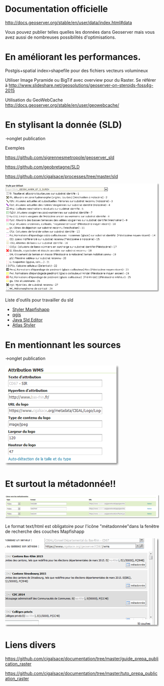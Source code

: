 # Documentation officielle
http://docs.geoserver.org/stable/en/user/data/index.html#data

Vous pouvez publier telles quelles les données dans Geoserver mais vous avez aussi de nombreuses possibilités d'optimisations.

# En améliorant les performances.

Postgis+spatial index>shapefile pour des fichiers vecteurs volumineux

Utiliser Image Pyramide ou BigTif avec overview pour du Raster. Se référer à http://www.slideshare.net/geosolutions/geoserver-on-steroids-foss4g-2015

Utilisation du GeoWebCache
http://docs.geoserver.org/stable/en/user/geowebcache/

# En stylisant la donnée (SLD)

->onglet publication

Exemples

https://github.com/sigrennesmetropole/geoserver_sld

https://github.com/geobretagne/SLD

https://github.com/cigalsace/processes/tree/master/sld

![exemple de style](img/style.png)

Liste d'outils pour travailler du sld
- [Styler Mapfishapp](https://sdi.georchestra.org/mapfishapp/)
- [qgis](http://www.qgis.org)
- [Java Sld Editor](https://github.com/robward-scisys/sldeditor)
- [Atlas Styler](http://www.geopublishing.org/)

# En mentionnant les sources

->onglet publication

![exemple de style](img/attributions.png)

# Et surtout la métadonnée!!
![exemple de style](img/metadata.png)


Le format text/html est obligatoire pour l'icône "métadonnée"dans la fenêtre de recherche des couches Mapfishapp


![exemple de style](img/metadata_link.png)


# Liens divers
https://github.com/cigalsace/documentation/tree/master/guide_prepa_publication_raster

https://github.com/cigalsace/documentation/tree/master/tuto_prepa_publication_raster
